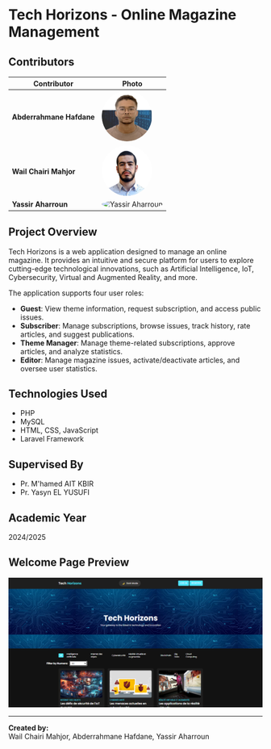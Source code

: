 # Tech Horizons - Online Magazine Management

## Contributors

| Contributor          | Photo |
|----------------------|-------|
| **Abderrahmane Hafdane** | <img src="readme/abderrahmane-hafdane-photo.jpg" alt="Abderrahmane Hafdane" style="width: 100px; height: 100px; border-radius: 50%;"> |
| **Wail Chairi Mahjor**  | <img src="readme/wail-chairi-photo.jpg" alt="Wail Chairi" style="width: 100px; height: 100px; border-radius: 50%;"> |
| **Yassir Aharroun**      | <img src="readme/yassir-aharroun-photo.jpg" alt="Yassir Aharroun" style="width: 100px; height: 100px; border-radius: 50%;"> |

## Project Overview

Tech Horizons is a web application designed to manage an online magazine. It provides an intuitive and secure platform for users to explore cutting-edge technological innovations, such as Artificial Intelligence, IoT, Cybersecurity, Virtual and Augmented Reality, and more.

The application supports four user roles:
- **Guest**: View theme information, request subscription, and access public issues.
- **Subscriber**: Manage subscriptions, browse issues, track history, rate articles, and suggest publications.
- **Theme Manager**: Manage theme-related subscriptions, approve articles, and analyze statistics.
- **Editor**: Manage magazine issues, activate/deactivate articles, and oversee user statistics.

## Technologies Used

- PHP
- MySQL
- HTML, CSS, JavaScript
- Laravel Framework

## Supervised By

- Pr. M'hamed AIT KBIR  
- Pr. Yasyn EL YUSUFI

## Academic Year

2024/2025

## Welcome Page Preview

![Welcome Page Preview](readme/welcome-page-image.jpg)

---

**Created by:**  
Wail Chairi Mahjor, Abderrahmane Hafdane, Yassir Aharroun

